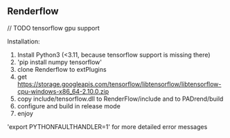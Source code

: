 ## Renderflow

// TODO tensorflow gpu support

Installation:

1. Install Python3 (<3.11, because tensorflow support is missing there)
2. 'pip install numpy tensorflow'
3. clone Renderflow to extPlugins
4. get https://storage.googleapis.com/tensorflow/libtensorflow/libtensorflow-cpu-windows-x86_64-2.10.0.zip
5. copy include/tensorflow.dll to RenderFlow/include and to PADrend/build
6. configure and build in release mode
7. enjoy

'export PYTHONFAULTHANDLER=1' for more detailed error messages
